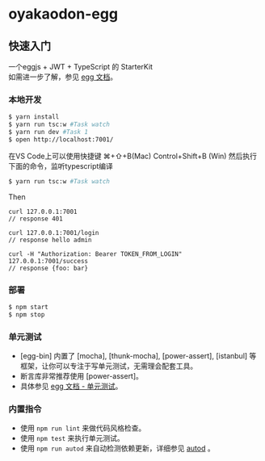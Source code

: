 # oyakaodon-egg



## 快速入门

<!-- 在此次添加使用文档 -->
一个eggjs + JWT + TypeScript 的 StarterKit  
如需进一步了解，参见 [egg 文档][egg]。 

### 本地开发

```bash
$ yarn install
$ yarn run tsc:w #Task watch
$ yarn run dev #Task 1
$ open http://localhost:7001/
```
 在VS Code上可以使用快捷键 ⌘+⇧+B(Mac) Control+Shift+B (Win) 然后执行下面的命令，监听typescript编译
```bash
$ yarn run tsc:w #Task watch
```

Then
```
curl 127.0.0.1:7001
// response 401

curl 127.0.0.1:7001/login
// response hello admin

curl -H "Authorization: Bearer TOKEN_FROM_LOGIN" 127.0.0.1:7001/success
// response {foo: bar}
```
### 部署

```bash
$ npm start
$ npm stop
```

### 单元测试

- [egg-bin] 内置了 [mocha], [thunk-mocha], [power-assert], [istanbul] 等框架，让你可以专注于写单元测试，无需理会配套工具。
- 断言库非常推荐使用 [power-assert]。
- 具体参见 [egg 文档 - 单元测试](https://eggjs.org/zh-cn/core/unittest)。

### 内置指令

- 使用 `npm run lint` 来做代码风格检查。
- 使用 `npm test` 来执行单元测试。
- 使用 `npm run autod` 来自动检测依赖更新，详细参见 [autod](https://www.npmjs.com/package/autod) 。


[egg]: https://eggjs.org
